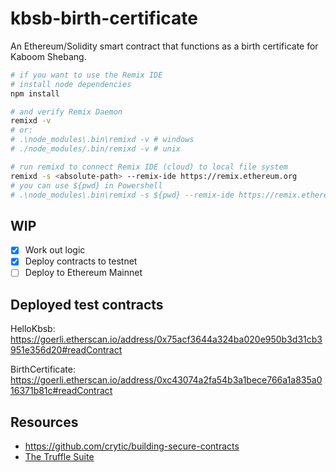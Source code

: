 # kbsb-birth-certificate

An Ethereum/Solidity smart contract that functions as a birth certificate for Kaboom Shebang.

```bash
# if you want to use the Remix IDE
# install node dependencies
npm install

# and verify Remix Daemon
remixd -v
# or:
# .\node_modules\.bin\remixd -v # windows
# ./node_modules/.bin/remixd -v # unix

# run remixd to connect Remix IDE (cloud) to local file system
remixd -s <absolute-path> --remix-ide https://remix.ethereum.org
# you can use ${pwd} in Powershell
# .\node_modules\.bin\remixd -s ${pwd} --remix-ide https://remix.ethereum.org

```

## WIP

- [X] Work out logic
- [X] Deploy contracts to testnet
- [ ] Deploy to Ethereum Mainnet

## Deployed test contracts

HelloKbsb: https://goerli.etherscan.io/address/0x75acf3644a324ba020e950b3d31cb3951e356d20#readContract

BirthCertificate: https://goerli.etherscan.io/address/0xc43074a2fa54b3a1bece766a1a835a016371b81c#readContract

## Resources

- https://github.com/crytic/building-secure-contracts
- [The Truffle Suite](https://trufflesuite.com/index.html)
